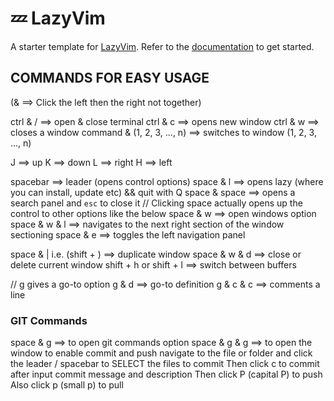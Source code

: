 # 💤 LazyVim

A starter template for [LazyVim](https://github.com/LazyVim/LazyVim).
Refer to the [documentation](https://lazyvim.github.io/installation) to get started.

## COMMANDS FOR EASY USAGE
(& ==> Click the left then the right not together)

ctrl & / ==> open & close terminal
ctrl & c ==> opens new window
ctrl & w ==> closes a window
command & (1, 2, 3, …, n) ==> switches to window (1, 2, 3, …, n)

J ==> up
K ==> down
L ==> right
H ==> left

spacebar ==> leader (opens control options)
space & l ==> opens lazy (where you can install, update etc) && quit with Q
space & space ==> opens a search panel and `esc` to close it
// Clicking space actually opens up the control to other options like the below
space & w ==> open windows option
space & w & l ==> navigates to the next right section of the window sectioning
space & e ==> toggles the left navigation panel

space & | i.e. (shift + \) ==> duplicate window
space & w & d ==> close or delete current window
shift + h or shift + l ==> switch between buffers

// g gives a go-to option
g & d ==> go-to definition
g & c & c ==> comments a line

### GIT Commands
space & g ==> to open git commands option
space & g & g ==> to open the window to enable commit and push
navigate to the file or folder and click the leader / spacebar to SELECT the files to commit
Then click c to commit after input commit message and description
Then click P (capital P) to push
Also click p (small p) to pull

